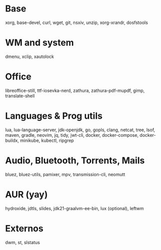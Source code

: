 # Base
xorg, base-devel, curl, wget, git, nsxiv, unzip, xorg-xrandr, dosfstools

# WM and system
dmenu, xclip, xautolock

# Office
libreoffice-still, ttf-iosevka-nerd, zathura, zathura-pdf-mupdf, gimp, translate-shell

# Languages & Prog utils
lua, lua-language-server, jdk-openjdk, go, gopls, clang, 
netcat, tree, lsof, maven, gradle, neovim, jq, tidy, jwt-cli,
docker, docker-compose, docker-buildx, minikube, kubectl, ripgrep

# Audio, Bluetooth, Torrents, Mails
bluez, bluez-utils, pamixer, mpv, transmission-cli, neomutt

# AUR (yay)
hydroxide, jdtls, slides, jdk21-graalvm-ee-bin, lux (optional), leftwm

# Externos
dwm, st, slstatus
